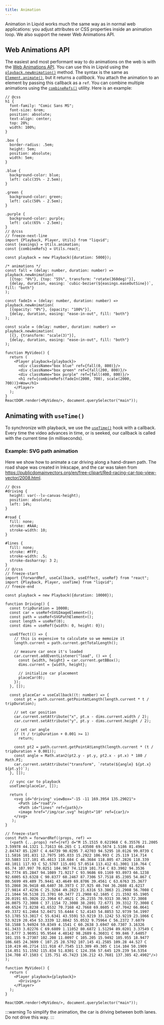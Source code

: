 ```yaml
---
title: Animation
---
```


Animation in Liqvid works much the same way as in normal web applications: you adjust attributes or CSS properties inside an animation loop. We also support the newer Web Animations API.

## Web Animations API

The easiest and most performant way to do animations on the web is with the [Web Animations API](https://developer.mozilla.org/en-US/docs/Web/API/Web_Animations_API/Using_the_Web_Animations_API). You can use this in Liqvid using the [`playback.newAnimation()`](../reference/Playback.md#newAnimation) method. The syntax is the same as [`Element.animate()`](https://developer.mozilla.org/en-US/docs/Web/API/Element/animate), but it returns a *calllback*. You attach the animation to an element by passing this callback as a `ref`. You can combine multiple animations using the [`combineRefs()`](../reference/Utils/react.md#combineRefs) utility. Here is an example:

```tsx liqvid
// @css
h1 {
  font-family: "Comic Sans MS";
  font-size: 6rem;
  position: absolute;
  text-align: center;
  top: 20%;
  width: 100%;
}

.box {
  border-radius: .5em;
  height: 5em;
  position: absolute;
  width: 5em;
}

.blue {
  background-color: blue;
  left: calc(35% - 2.5em);
}

.green {
  background-color: green;
  left: calc(50% - 2.5em);
}

.purple {
  background-color: purple;
  left: calc(65% - 2.5em);
}
// @/css
// freeze-next-line
import {Playback, Player, Utils} from "liqvid";
const {easings} = Utils.animation;
const {combineRefs} = Utils.react;

const playback = new Playback({duration: 5000});

/* animations */
const fall = (delay: number, duration: number) => playback.newAnimation(
  [{top: "0%"}, {top: "55%", transform: "rotate(360deg)"}],
  {delay, duration, easing: `cubic-bezier(${easings.easeOutSine})`, fill: "both"}
);

const fadeIn = (delay: number, duration: number) => playback.newAnimation(
  [{opacity: "0%"}, {opacity: "100%"}],
  {delay, duration, easing: "ease-in-out", fill: "both"}
);

const scale = (delay: number, duration: number) => playback.newAnimation(
  [{}, {transform: "scale(3)"}],
  {delay, duration, easing: "ease-in-out", fill: "both"}
);

function MyVideo() {
  return (
    <Player playback={playback}>
      <div className="box blue" ref={fall(0, 800)}/>
      <div className="box green" ref={fall(200, 800)}/>
      <div className="box purple" ref={fall(400, 800)}/>
      <h1 ref={combineRefs(fadeIn(2000, 700), scale(2000, 700))}>Wow</h1>
    </Player>
  );
}
ReactDOM.render(<MyVideo/>, document.querySelector("main"));
```

## Animating with `useTime()`

To synchronize with playback, we use the [`useTime()`](../reference/Hooks.md#useTime) hook with a callback. Every time the video advances in time, or is seeked, our callback is called with the current time (in milliseconds).

### Example: SVG path animation

Here we show how to animate a car driving along a hand-drawn path. The road shape was created in Inkscape, and the car was taken from https://publicdomainvectors.org/en/free-clipart/Red-racing-car-top-view-vector/2008.html.

```tsx liqvid
// @css
#driving {
  height: var(--lv-canvas-height);
  position: absolute;
  left: 14%;
}

#road {
  fill: none;
  stroke: #AAA;
  stroke-width: 10;
}

#lines {
  fill: none;
  stroke: #FFF;
  stroke-width: .5;
  stroke-dasharray: 3 2;
}
// @/css
// freeze-start
import {forwardRef, useCallback, useEffect, useRef} from "react";
import {Playback, Player, useTime} from "liqvid";
// freeze-end

const playback = new Playback({duration: 10000});

function Driving() {
  const tripDuration = 10000;
  const car = useRef<SVGImageElement>();
  const path = useRef<SVGPathElement>();
  const length = useRef(0);
  const dims = useRef({width: 0, height: 0});

  useEffect(() => {
    // this is expensive to calculate so we memoize it
    length.current = path.current.getTotalLength();

    // measure car once it's loaded
    car.current.addEventListener("load", () => {
      const {width, height} = car.current.getBBox();
      dims.current = {width, height};

      // initialize car placement
      placeCar(0);
    });
  }, []);

  const placeCar = useCallback((t: number) => {
    const pt = path.current.getPointAtLength(length.current * t / tripDuration);

    // set car position
    car.current.setAttribute("x", pt.x - dims.current.width / 2);
    car.current.setAttribute("y", pt.y - dims.current.height / 2);

    // set car angle
    if (t / tripDuration + 0.001 >= 1)
      return;

    const pt2 = path.current.getPointAtLength(length.current * (t / tripDuration + 0.001));
    const angle = Math.atan2(pt2.y - pt.y, pt2.x - pt.x) * 180 / Math.PI;
    car.current.setAttribute("transform", `rotate(${angle} ${pt.x} ${pt.y})`);
  }, []);

  // sync car to playback
  useTime(placeCar, []);

  return (
    <svg id="driving" viewBox="-15 -11 169.3954 135.29021">
      <Path id="road"/>
      <Path id="lines" ref={path}/>
      <image href="/img/car.svg" height="10" ref={car}/>
    </svg>
   );
}

// freeze-start
const Path = forwardRef((props, ref) =>
  (<path {...props} ref={ref} d="M 15.1515 0.621968 C 6.35576 21.2005 3.59978 44.1321 1.71613 66.265 C 1.43508 69.5674 1.5186 81.4964 2.84747 85.1207 C 4.64739 90.0295 7.42703 94.5295 10.0126 99.0739 C 11.5816 101.831 12.7975 105.033 15.2922 106.993 C 25.119 114.714 33.5883 117.101 45.4613 118.684 C 46.3684 118.805 47.2826 118.339 48.1011 117.93 C 52.5787 115.691 57.0514 113.412 61.3001 110.764 C 65.74 107.997 70.0251 104.967 74.1219 101.714 C 83.3902 94.3536 94.7774 85.2847 94.1089 71.9217 C 93.9686 69.1169 93.8973 66.1238 92.6005 63.6328 C 90.8377 60.2467 87.7306 57.7518 85.2305 54.867 C 80.5699 49.489 75.9441 43.4649 69.8706 39.4561 C 63.6763 35.3677 55.2868 36.9418 48.6407 38.3973 C 37.925 40.744 36.2688 41.6217 27.9814 47.4236 C 25.3264 49.2823 21.6316 53.3863 21.2908 56.7008 C 21.1044 58.5138 21.3701 60.3477 21.2908 62.1685 C 21.1592 65.1905 20.0191 65.3026 22.3964 67.4621 C 26.2155 70.9313 30.963 72.3008 36.0075 72.3008 C 37.1154 72.3008 38.2891 72.6771 39.3312 72.3008 C 40.6524 71.8238 41.6532 70.7168 42.7668 69.8605 C 47.7042 66.0641 49.3372 61.2464 52.0471 55.6444 C 52.4143 54.8853 52.9739 54.1997 53.1785 53.3817 C 55.6341 43.5591 53.9219 33.1242 53.9219 23.1066 C 53.9219 20.454 53.3339 12.8842 55.0532 9.75964 C 56.2372 7.6079 58.1588 5.94924 59.8349 4.1541 C 60.2638 3.6947 60.7307 3.16326 61.3433 3.02276 C 69.6809 1.11052 80.6872 1.51294 89.0201 3.37549 C 91.6777 3.96951 95.9544 4.48142 98.2689 6.36031 C 99.846 7.64057 101.155 9.27307 102.208 11.0097 C 105.205 15.9492 105.955 18.9477 106.685 24.3699 C 107.25 28.5702 107.145 41.2585 109.28 44.527 C 110.419 46.2714 111.918 47.7545 113.309 49.305 C 114.104 50.1909 114.851 51.1592 115.834 51.8301 C 124.356 57.645 129.239 54.5354 134.708 47.1503 C 135.751 45.7423 136.212 43.7681 137.385 42.4902"/>)
);

function MyVideo() {
  return (
    <Player playback={playback}>
      <Driving/>
    </Player>
  );
}

ReactDOM.render(<MyVideo/>, document.querySelector("main"));
```

:::warning
To simplify the animation, the car is driving between both lanes. Do not drive this way.
:::
